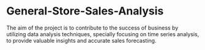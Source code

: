 # General-Store-Sales-Analysis
The aim of the project is to contribute to the success of business by utilizing data analysis techniques, specially focusing on time series analysis, to provide valuable insights and accurate sales forecasting.
